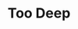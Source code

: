 ---
ep: 041
title: "Too Deep"
imglink: "https://live.staticflickr.com/65535/50983024552_d9f7e4fe7c_o.jpg"
thumbnail: "https://live.staticflickr.com/65535/50983024552_e0afca5a9e_q.jpg"
alt: "A rough stone wall with white arrows pointing in different directions. Four arrows are straight, and another one is curly in the middle."
name: "Ida"
---